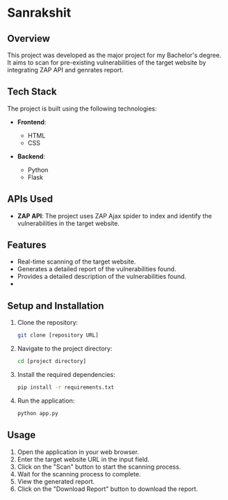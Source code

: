 # Sanrakshit

## Overview

This project was developed as the major project for my Bachelor's degree. It aims to scan for pre-existing vulnerabilities of the target website by integrating ZAP API and genrates report.

## Tech Stack

The project is built using the following technologies:

- **Frontend**: 
  - HTML
  - CSS

- **Backend**: 
  - Python
  - Flask 


## APIs Used

- **ZAP API**: The project uses ZAP Ajax spider to index and identify the vulnerabilities in the target website.

## Features

- Real-time scanning of the target website.
- Generates a detailed report of the vulnerabilities found.
- Provides a detailed description of the vulnerabilities found.
- 
## Setup and Installation

1. Clone the repository:
   ```bash
   git clone [repository URL]
   ```
2. Navigate to the project directory:
   ```bash
   cd [project directory]
   ```
3. Install the required dependencies:
   ```bash
   pip install -r requirements.txt
   ```
4. Run the application:
   ```bash
   python app.py
   ```

## Usage

1. Open the application in your web browser.
2. Enter the target website URL in the input field.
3. Click on the "Scan" button to start the scanning process.
4. Wait for the scanning process to complete.
5. View the generated report.
6. Click on the "Download Report" button to download the report.
